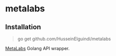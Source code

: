 # metalabs

## Installation
>go get github.com/HusseinElguindi/metalabs

[MetaLabs](https://metalabs.io/) Golang API wrapper.
